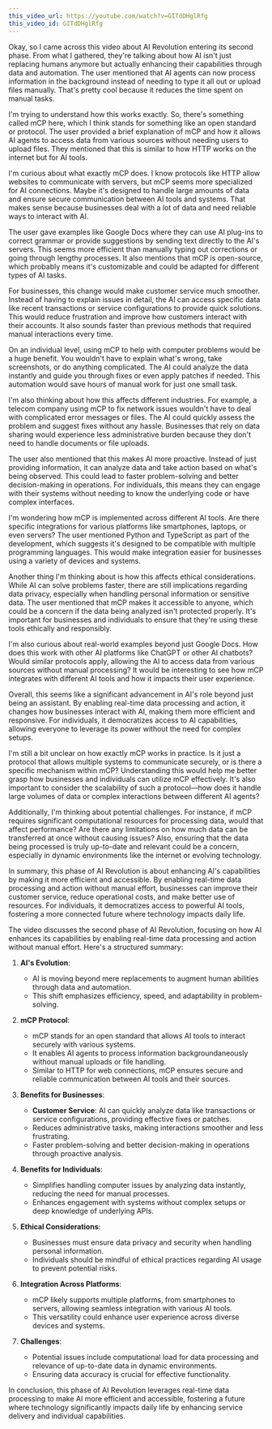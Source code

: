 ```yaml
---
this_video_url: https://youtube.com/watch?v=GITdDHglRfg
this_video_id: GITdDHglRfg
---
```

<think>
Okay, so I came across this video about AI Revolution entering its second phase. From what I gathered, they're talking about how AI isn't just replacing humans anymore but actually enhancing their capabilities through data and automation. The user mentioned that AI agents can now process information in the background instead of needing to type it all out or upload files manually. That's pretty cool because it reduces the time spent on manual tasks.

I'm trying to understand how this works exactly. So, there's something called mCP here, which I think stands for something like an open standard or protocol. The user provided a brief explanation of mCP and how it allows AI agents to access data from various sources without needing users to upload files. They mentioned that this is similar to how HTTP works on the internet but for AI tools.

I'm curious about what exactly mCP does. I know protocols like HTTP allow websites to communicate with servers, but mCP seems more specialized for AI connections. Maybe it's designed to handle large amounts of data and ensure secure communication between AI tools and systems. That makes sense because businesses deal with a lot of data and need reliable ways to interact with AI.

The user gave examples like Google Docs where they can use AI plug-ins to correct grammar or provide suggestions by sending text directly to the AI's servers. This seems more efficient than manually typing out corrections or going through lengthy processes. It also mentions that mCP is open-source, which probably means it's customizable and could be adapted for different types of AI tasks.

For businesses, this change would make customer service much smoother. Instead of having to explain issues in detail, the AI can access specific data like recent transactions or service configurations to provide quick solutions. This would reduce frustration and improve how customers interact with their accounts. It also sounds faster than previous methods that required manual interactions every time.

On an individual level, using mCP to help with computer problems would be a huge benefit. You wouldn't have to explain what's wrong, take screenshots, or do anything complicated. The AI could analyze the data instantly and guide you through fixes or even apply patches if needed. This automation would save hours of manual work for just one small task.

I'm also thinking about how this affects different industries. For example, a telecom company using mCP to fix network issues wouldn't have to deal with complicated error messages or files. The AI could quickly assess the problem and suggest fixes without any hassle. Businesses that rely on data sharing would experience less administrative burden because they don't need to handle documents or file uploads.

The user also mentioned that this makes AI more proactive. Instead of just providing information, it can analyze data and take action based on what's being observed. This could lead to faster problem-solving and better decision-making in operations. For individuals, this means they can engage with their systems without needing to know the underlying code or have complex interfaces.

I'm wondering how mCP is implemented across different AI tools. Are there specific integrations for various platforms like smartphones, laptops, or even servers? The user mentioned Python and TypeScript as part of the development, which suggests it's designed to be compatible with multiple programming languages. This would make integration easier for businesses using a variety of devices and systems.

Another thing I'm thinking about is how this affects ethical considerations. While AI can solve problems faster, there are still implications regarding data privacy, especially when handling personal information or sensitive data. The user mentioned that mCP makes it accessible to anyone, which could be a concern if the data being analyzed isn't protected properly. It's important for businesses and individuals to ensure that they're using these tools ethically and responsibly.

I'm also curious about real-world examples beyond just Google Docs. How does this work with other AI platforms like ChatGPT or other AI chatbots? Would similar protocols apply, allowing the AI to access data from various sources without manual processing? It would be interesting to see how mCP integrates with different AI tools and how it impacts their user experience.

Overall, this seems like a significant advancement in AI's role beyond just being an assistant. By enabling real-time data processing and action, it changes how businesses interact with AI, making them more efficient and responsive. For individuals, it democratizes access to AI capabilities, allowing everyone to leverage its power without the need for complex setups.

I'm still a bit unclear on how exactly mCP works in practice. Is it just a protocol that allows multiple systems to communicate securely, or is there a specific mechanism within mCP? Understanding this would help me better grasp how businesses and individuals can utilize mCP effectively. It's also important to consider the scalability of such a protocol—how does it handle large volumes of data or complex interactions between different AI agents?

Additionally, I'm thinking about potential challenges. For instance, if mCP requires significant computational resources for processing data, would that affect performance? Are there any limitations on how much data can be transferred at once without causing issues? Also, ensuring that the data being processed is truly up-to-date and relevant could be a concern, especially in dynamic environments like the internet or evolving technology.

In summary, this phase of AI Revolution is about enhancing AI's capabilities by making it more efficient and accessible. By enabling real-time data processing and action without manual effort, businesses can improve their customer service, reduce operational costs, and make better use of resources. For individuals, it democratizes access to powerful AI tools, fostering a more connected future where technology impacts daily life.
</think>

The video discusses the second phase of AI Revolution, focusing on how AI enhances its capabilities by enabling real-time data processing and action without manual effort. Here's a structured summary:

1. **AI's Evolution**: 
   - AI is moving beyond mere replacements to augment human abilities through data and automation.
   - This shift emphasizes efficiency, speed, and adaptability in problem-solving.

2. **mCP Protocol**:
   - mCP stands for an open standard that allows AI tools to interact securely with various systems.
   - It enables AI agents to process information backgroundaneously without manual uploads or file handling.
   - Similar to HTTP for web connections, mCP ensures secure and reliable communication between AI tools and their sources.

3. **Benefits for Businesses**:
   - **Customer Service**: AI can quickly analyze data like transactions or service configurations, providing effective fixes or patches.
   - Reduces administrative tasks, making interactions smoother and less frustrating.
   - Faster problem-solving and better decision-making in operations through proactive analysis.

4. **Benefits for Individuals**:
   - Simplifies handling computer issues by analyzing data instantly, reducing the need for manual processes.
   - Enhances engagement with systems without complex setups or deep knowledge of underlying APIs.

5. **Ethical Considerations**:
   - Businesses must ensure data privacy and security when handling personal information.
   - Individuals should be mindful of ethical practices regarding AI usage to prevent potential risks.

6. **Integration Across Platforms**:
   - mCP likely supports multiple platforms, from smartphones to servers, allowing seamless integration with various AI tools.
   - This versatility could enhance user experience across diverse devices and systems.

7. **Challenges**:
   - Potential issues include computational load for data processing and relevance of up-to-date data in dynamic environments.
   - Ensuring data accuracy is crucial for effective functionality.

In conclusion, this phase of AI Revolution leverages real-time data processing to make AI more efficient and accessible, fostering a future where technology significantly impacts daily life by enhancing service delivery and individual capabilities.
